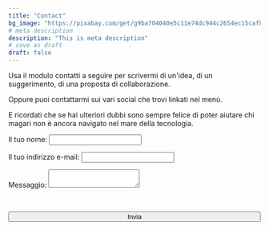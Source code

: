 ```yaml
---
title: "Contact"
bg_image: "https://pixabay.com/get/g9ba704040e5c11e74dc944c2654ec15caf83477853f6363b7921b4ad64bc15e695c55d8b671e075a27cc09d25a1cd31f_1920.jpg"
# meta description
description: "This is meta description"
# save as draft
draft: false
---
```


<p>
Usa il modulo contatti a seguire per scrivermi di un'idea, di un suggerimento, di una proposta di collaborazione.
</p>
<p>
Oppure puoi contattarmi sui vari social che trovi linkati nel menù.
</p>

<p>
E ricordati che se hai ulteriori dubbi sono sempre felice di poter aiutare chi magari non è ancora navigato nel mare della tecnologia.
</p>


<form name="contact" method="POST" data-netlify-recaptcha="true" data-netlify="true">
  <p>
    <label>Il tuo nome: <input type="text" name="name" /></label>   
  </p>
  <p>
    <label>Il tuo indirizzo e-mail: <input type="email" name="email" /></label>
  </p>

  <p>
    <label>Messaggio: <textarea name="message"></textarea></label>
  </p>
  <!-- Captcha da centrare -->
  <div data-netlify-recaptcha="true"></div>
  <br>
  <p>
    <button style=width:100% type="submit">Invia</button>
  </p>
</form>
